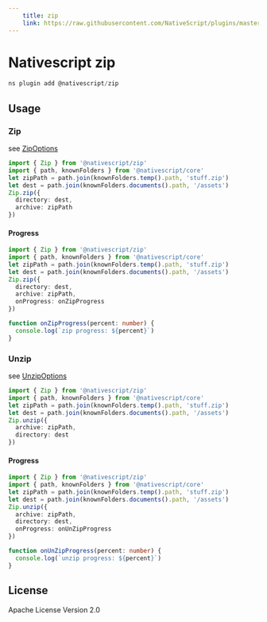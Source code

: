 ```yaml
---
	title: zip
	link: https://raw.githubusercontent.com/NativeScript/plugins/master/packages/zip/README.md
---
```


# Nativescript zip

```javascript
ns plugin add @nativescript/zip
```

## Usage

### Zip

see [ZipOptions](https://github.com/NativeScript/plugins/blob/master/packages/zip/index.d.ts#L1)

```typescript
import { Zip } from '@nativescript/zip'
import { path, knownFolders } from '@nativescript/core'
let zipPath = path.join(knownFolders.temp().path, 'stuff.zip')
let dest = path.join(knownFolders.documents().path, '/assets')
Zip.zip({
  directory: dest,
  archive: zipPath
})
```

#### Progress

```typescript
import { Zip } from '@nativescript/zip'
import { path, knownFolders } from '@nativescript/core'
let zipPath = path.join(knownFolders.temp().path, 'stuff.zip')
let dest = path.join(knownFolders.documents().path, '/assets')
Zip.zip({
  directory: dest,
  archive: zipPath,
  onProgress: onZipProgress
})

function onZipProgress(percent: number) {
  console.log(`zip progress: ${percent}`)
}
```

### Unzip

see [UnzipOptions](https://github.com/NativeScript/plugins/blob/master/packages/zip/index.d.ts#L9)

```typescript
import { Zip } from '@nativescript/zip'
import { path, knownFolders } from '@nativescript/core'
let zipPath = path.join(knownFolders.temp().path, 'stuff.zip')
let dest = path.join(knownFolders.documents().path, '/assets')
Zip.unzip({
  archive: zipPath,
  directory: dest
})
```

#### Progress

```typescript
import { Zip } from '@nativescript/zip'
import { path, knownFolders } from '@nativescript/core'
let zipPath = path.join(knownFolders.temp().path, 'stuff.zip')
let dest = path.join(knownFolders.documents().path, '/assets')
Zip.unzip({
  archive: zipPath,
  directory: dest,
  onProgress: onUnZipProgress
})

function onUnZipProgress(percent: number) {
  console.log(`unzip progress: ${percent}`)
}
```

## License

Apache License Version 2.0
